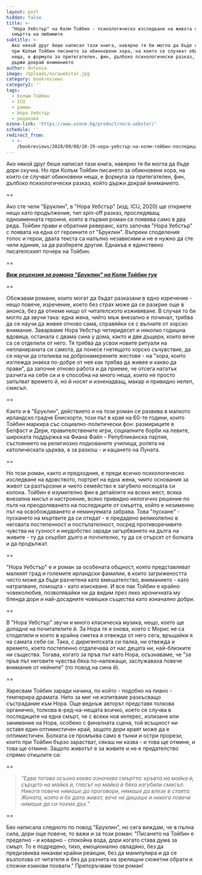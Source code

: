 ```yaml
---
layout: post
hidden: false
title: >-
  "Нора Уебстър" на Колм Тойбин - психологическо изследване на живота след
  смъртта на любимите
subtitle: >-
  Ако някой друг беше написал тази книга, навярно тя би могла да бъде скучна. Но
  при Колъм Тойбин писането за обикновени хора, на които се случват обикновени
  неща, е формула за притегателен, фин, дълбоко психологически разказ, който
  държи докрай вниманието
author: Antonia
image: /Uploads/norauebstar.jpg
category: bookreviews
category2: ''
tags:
  - Колъм Тойбин
  - ICU
  - роман
  - Нора Уебстър
  - рецензия
ozone-link: 'https://www.ozone.bg/product/nora-uebstar/'
schedule: ''
redirect_from:
  - >-
    /bookreviews/2020/09/08/10-29-нора-уебстър-на-колм-тойбин-последиците-на-смъртта
---
```

Ако някой друг беше написал тази книга, навярно тя би могла да бъде дори скучна. Но при Колъм Тойбин писането за обикновени хора, на които се случват обикновени неща, е формула за притегателен, фин, дълбоко психологически разказ, който държи докрай вниманието. 

\==

Ако сте чели "Бруклин", в "Нора Уебстър" (изд. ICU, 2020) ще откриете нещо като продължение, тип spin-off разказ, проследяващ едноименната героиня, която в първия роман се появява само в два реда. Тойбин прави и обратния реверанс, като започва "Нора Уебстър" с появата на една от героините от "Бруклин". Въпреки споделения топос и герои, двата текста са напълно независими и не е нужно да сте чели единия, за да разберете другия. Еднакъв е единствено писателският почерк на Тойбин. 

\==

***[Виж рецензия за романа "Бруклин" на Колм Тойбин тук](https://literaturnirazgovori.com/bookreviews/2020/09/08/12-38-%D0%B1%D1%80%D1%83%D0%BA%D0%BB%D0%B8%D0%BD-%D0%BD%D0%B0-%D0%BA%D0%BE%D0%BB%D0%BC-%D1%82%D0%BE%D0%B9%D0%B1%D0%B8%D0%BD.html)***

\==

Обожавам романи, които могат да бъдат разказани в едно изречение - нещо повече, изречение, което без страх може да се разкрие още в анонса, без да отнеме нищо от читателското изживяване. В случая то би могло да звучи така: една жена, чийто мъж внезапно е починал, трябва да се научи да живее отново сама, справяйки се с вълните от хорско внимание. Заварваме Нора Уебстър четиридесет и няколко годишна вдовица, останала с двама сина у дома, както и две дъщери, които вече са се отделили от него. Тя трябва да усвои новите ритуали на непланираната си самота, да понесе гнетящото хорско съчувствие, да се научи да откликва на добронамерените жестове - на "хора, които изглежда знаеха по-добре от нея как трябва да живее и какво да прави", да започне отново работа и да приеме, че отсега нататък разчита на себе си и е способна на много неща, които не просто запълват времето й, но й носят и изненадващ, макар и привидно нелеп, смисъл.

\==

Както и в "Бруклин", действието и на този роман се развива в малкото ирландско градче Енискорти, този път в края на 60-те години, които Тойбин маркира със социално-политически фон: размириците в Белфаст и Дери, правителствените игри, социалните борби на левите, широката поддържка на Фиана Файл – Републиканска партия, състоянието на религиозно подкованите училища, ролята на католическата църква, а за разкош - и кацането на Луната.

\==

Но този роман, както и предходния, е преди всичко психологическо изследване на вдовството, портрет на една жена, чиито основания за живот са разтърсени и чието семейство е загубило носещата си колона. Тойбин е изумително фин в детайлите на всеки жест, всяка внезапна мисъл и настроение, всяко привидно нелогично решение по пътя на преодоляването на последиците от смъртта, който е незименно път на освобождаването и неминуемата забрава. Това "пускане" - пускането на мъртвите да си отидат - е предадено великолепно в неговата постепенност и постъпателност, посред противоречивите чувства на гузност и неудобство заради загърбването на дълга на живите - ту да скърбят дълго и почтително, ту да се отърсят от болката и да продължат. 

\==

"Нора Уебстър" е и роман за особената общност, която представляват малкият град и големите ирландски фамилии, в които загрижеността често може да бъде разчетена като вмешателство, вниманието - като натрапване, помощта - като изискване. И все пак Тойбин е крайно човеколюбив, позволявайки ни да видим през леко ироничната му бленда дори и най-досадните човешки същества като изначално добри. 

\==

В "Нора Уебстър" звучи и много класическа музика, нещо, което ще допадне на почитателите й. За Нора тя е онова, което с Морис не са споделяли и което в крайна сметка я отвежда от него сега, връщайки я на самата себе си. Така, с диригентската си палка, ни отвежда и времето, което постепенно отдалечава от нас децата ни, най-близките ни същества. Тогава, когато за пръв път като Нора, осъзнаваме, че "за пръв път неговите чувства бяха по-належащи, заслужаваха повече внимание от нейните" (по повод на сина й). 

\==

Харесвам Тойбин заради начина, по който - подобно на пиано - темперира драмата. Нито за миг не изпитваме разкъсващо състрадание към Нора. Още веднъж авторът представя толкова органично, толкова в-ред-на-нещата всичко, което се случва в последиците на една смърт, че с всеки нов интерес, излизане или занимание на Нора, особено с финалната сцена, той всъщност ни оставя един оптимистичен край, защото дори краят може да е оптимистичен. Болката се промъква само в тънки и остри прорези, които при Тойбин бързо зарастват, сякаш ни казва - и това ще отмине, и това ще отмине. Защото животът е за живите и не е предателство спрямо отишлите си: 

\==

> *"Едва тогава осъзна какво означава смъртта: кръвта на майка ѝ, сърцето на майка ѝ, гласът на майка ѝ бяха изгубили смисъл. Никога повече нямаше да проговори, нямаше да влезе в стаята. Жената, която ѝ бе дала живот, вече не дишаше и никога повече нямаше да си поеме дъх."*

\==

Бях написала следното по повод "Бруклин", но сега виждам, че в пълна сила, дори още повече, то важи и за този роман: "Писането на Тойбин е пределно - и коварно - спокойна вода, дори когато става дума за смърт. То е подредено, тихо, емоционално овладяно, без да предизвиква никакви крайни реакции, без да манипулира и да се възползва от читателя и без да разчита на зрелищни сюжетни обрати и сложни езикови похвати." Препоръчвам този роман!